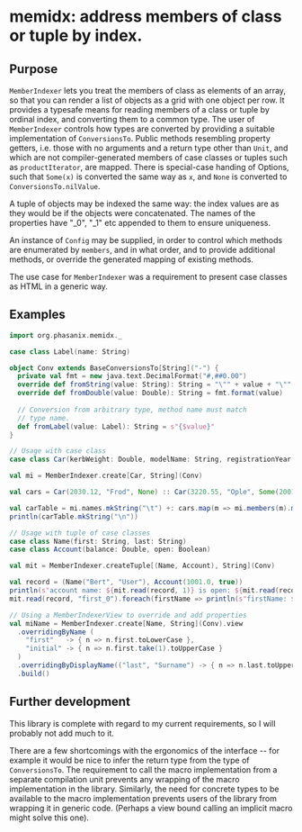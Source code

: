 # memidx: address members of class or tuple by index.

## Purpose

`MemberIndexer` lets you treat the members of class as elements of an
array, so that you can render a list of objects as a grid with one 
object per row. It provides a typesafe means for reading members of a 
class or tuple by ordinal index, and converting them to a common type.
The user of `MemberIndexer` controls how types are converted by 
providing a suitable implementation of `ConversionsTo`. Public methods 
resembling property getters, i.e. those with no arguments and a return
type other than `Unit`, and which are not compiler-generated members 
of case classes or tuples such as `productIterator`, are mapped. There
is special-case handing of Options, such that `Some(x)` is converted
the same way as `x`, and `None` is converted to `ConversionsTo.nilValue`.

A tuple of objects may be indexed the same way: the index values are 
as they would be if the objects were concatenated. The names of the 
properties have "_0", "_1" etc appended to them to ensure uniqueness.

An instance of `Config` may be supplied, in order to control which
methods are enumerated by `members`, and in what order, and to provide
additional methods, or override the generated mapping of existing
methods.

The use case for `MemberIndexer` was a requirement to present case
classes as HTML in a generic way.

## Examples

```scala
import org.phasanix.memidx._

case class Label(name: String)

object Conv extends BaseConversionsTo[String]("-") {
  private val fmt = new java.text.DecimalFormat("#,##0.00")
  override def fromString(value: String): String = "\"" + value + "\""
  override def fromDouble(value: Double): String = fmt.format(value)
 
  // Conversion from arbitrary type, method name must match
  // type name.
  def fromLabel(value: Label): String = s"{$value}"
}

// Usage with case class
case class Car(kerbWeight: Double, modelName: String, registrationYear: Option[Int])

val mi = MemberIndexer.create[Car, String](Conv)

val cars = Car(2030.12, "Frod", None) :: Car(3220.55, "Ople", Some(2001)) :: Nil

val carTable = mi.names.mkString("\t") +: cars.map(m => mi.members(m).mkString("\t"))
println(carTable.mkString("\n"))

// Usage with tuple of case classes
case class Name(first: String, last: String)
case class Account(balance: Double, open: Boolean)

val mit = MemberIndexer.createTuple[(Name, Account), String](Conv)

val record = (Name("Bert", "User"), Account(1001.0, true))
println(s"account name: ${mit.read(record, 1)} is open: ${mit.read(record, 3)}")
mit.read(record, "first_0").foreach(firstName => println(s"firstName: $firstName"))

// Using a MemberIndexerView to override and add properties
val miName = MemberIndexer.create[Name, String](Conv).view
  .overridingByName (
    "first"   -> { n => n.first.toLowerCase },
    "initial" -> { n => n.first.take(1).toUpperCase }
  )
  .overridingByDisplayName(("last", "Surname") -> { n => n.last.toUpperCase } )
  .build()

```

## Further development
This library is complete with regard to my current requirements, so
I will probably not add much to it.

There are a few shortcomings with the ergonomics of the interface -- 
for example it would be nice to infer the return type from the type
of `ConversionsTo`. The requirement to call the macro implementation
from a separate compilation unit prevents any wrapping of the macro
implementation in the library. Similarly, the need for concrete types
to be available to the macro implementation prevents users of the 
library from wrapping it in generic code. (Perhaps a view bound
calling an implicit macro might solve this one).
